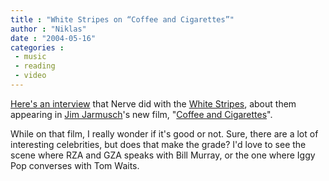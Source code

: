 ```yaml
---
title : "White Stripes on “Coffee and Cigarettes”"
author : "Niklas"
date : "2004-05-16"
categories : 
 - music
 - reading
 - video
---
```


[Here's an interview](http://www.nerve.com/screeningroom/film/coffeeandcigarettes/) that Nerve did with the [White Stripes](http://www.whitestripes.com), about them appearing in [Jim Jarmusch](http://imdb.com/name/nm0000464)'s new film, "[Coffee and Cigarettes](http://www.apple.com/trailers/mgm/coffee_and_cigarettes)".

While on that film, I really wonder if it's good or not. Sure, there are a lot of interesting celebrities, but does that make the grade? I'd love to see the scene where RZA and GZA speaks with Bill Murray, or the one where Iggy Pop converses with Tom Waits.
